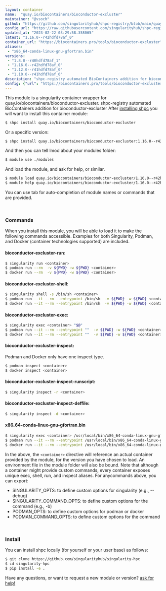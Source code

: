 ```yaml
---
layout: container
name:  "quay.io/biocontainers/bioconductor-excluster"
maintainer: "@vsoch"
github: "https://github.com/singularityhub/shpc-registry/blob/main/quay.io/biocontainers/bioconductor-excluster/container.yaml"
config_url: "https://raw.githubusercontent.com/singularityhub/shpc-registry/main/quay.io/biocontainers/bioconductor-excluster/container.yaml"
updated_at: "2023-02-22 03:29:58.358065"
latest: "1.16.0--r42hdfd78af_0"
container_url: "https://biocontainers.pro/tools/bioconductor-excluster"
aliases:
 - "x86_64-conda-linux-gnu-gfortran.bin"
versions:
 - "1.8.0--r40hdfd78af_1"
 - "1.16.0--r42hdfd78af_0"
 - "1.12.0--r41hdfd78af_0"
 - "1.10.0--r41hdfd78af_0"
description: "shpc-registry automated BioContainers addition for bioconductor-excluster"
config: {"url": "https://biocontainers.pro/tools/bioconductor-excluster", "maintainer": "@vsoch", "description": "shpc-registry automated BioContainers addition for bioconductor-excluster", "latest": {"1.16.0--r42hdfd78af_0": "sha256:c65ef281330c9f63e60b390f834f096294698adc6300e213a17623d0758e2d55"}, "tags": {"1.8.0--r40hdfd78af_1": "sha256:693874ace269138376d5ccbf52b092859c749abbae99a13729db0774e05932fb", "1.16.0--r42hdfd78af_0": "sha256:c65ef281330c9f63e60b390f834f096294698adc6300e213a17623d0758e2d55", "1.12.0--r41hdfd78af_0": "sha256:6380dc978f4ca7a9fc2ea2f09b839de1dbc6a12f67a1a00cbb53a2bf6a74b25b", "1.10.0--r41hdfd78af_0": "sha256:50a4347c8d51b2f710991cb9b9008663bb35937c239e0d457f580df33eee5da4"}, "docker": "quay.io/biocontainers/bioconductor-excluster", "aliases": {"x86_64-conda-linux-gnu-gfortran.bin": "/usr/local/bin/x86_64-conda-linux-gnu-gfortran.bin"}}
---
```


This module is a singularity container wrapper for quay.io/biocontainers/bioconductor-excluster.
shpc-registry automated BioContainers addition for bioconductor-excluster
After [installing shpc](#install) you will want to install this container module:


```bash
$ shpc install quay.io/biocontainers/bioconductor-excluster
```

Or a specific version:

```bash
$ shpc install quay.io/biocontainers/bioconductor-excluster:1.16.0--r42hdfd78af_0
```

And then you can tell lmod about your modules folder:

```bash
$ module use ./modules
```

And load the module, and ask for help, or similar.

```bash
$ module load quay.io/biocontainers/bioconductor-excluster/1.16.0--r42hdfd78af_0
$ module help quay.io/biocontainers/bioconductor-excluster/1.16.0--r42hdfd78af_0
```

You can use tab for auto-completion of module names or commands that are provided.

<br>

### Commands

When you install this module, you will be able to load it to make the following commands accessible.
Examples for both Singularity, Podman, and Docker (container technologies supported) are included.

#### bioconductor-excluster-run:

```bash
$ singularity run <container>
$ podman run --rm  -v ${PWD} -w ${PWD} <container>
$ docker run --rm  -v ${PWD} -w ${PWD} <container>
```

#### bioconductor-excluster-shell:

```bash
$ singularity shell -s /bin/sh <container>
$ podman run --it --rm --entrypoint /bin/sh  -v ${PWD} -w ${PWD} <container>
$ docker run --it --rm --entrypoint /bin/sh  -v ${PWD} -w ${PWD} <container>
```

#### bioconductor-excluster-exec:

```bash
$ singularity exec <container> "$@"
$ podman run --it --rm --entrypoint ""  -v ${PWD} -w ${PWD} <container> "$@"
$ docker run --it --rm --entrypoint ""  -v ${PWD} -w ${PWD} <container> "$@"
```

#### bioconductor-excluster-inspect:

Podman and Docker only have one inspect type.

```bash
$ podman inspect <container>
$ docker inspect <container>
```

#### bioconductor-excluster-inspect-runscript:

```bash
$ singularity inspect -r <container>
```

#### bioconductor-excluster-inspect-deffile:

```bash
$ singularity inspect -d <container>
```


#### x86_64-conda-linux-gnu-gfortran.bin

```bash
$ singularity exec <container> /usr/local/bin/x86_64-conda-linux-gnu-gfortran.bin
$ podman run --it --rm --entrypoint /usr/local/bin/x86_64-conda-linux-gnu-gfortran.bin   -v ${PWD} -w ${PWD} <container> -c " $@"
$ docker run --it --rm --entrypoint /usr/local/bin/x86_64-conda-linux-gnu-gfortran.bin   -v ${PWD} -w ${PWD} <container> -c " $@"
```



In the above, the `<container>` directive will reference an actual container provided
by the module, for the version you have chosen to load. An environment file in the
module folder will also be bound. Note that although a container
might provide custom commands, every container exposes unique exec, shell, run, and
inspect aliases. For anycommands above, you can export:

 - SINGULARITY_OPTS: to define custom options for singularity (e.g., --debug)
 - SINGULARITY_COMMAND_OPTS: to define custom options for the command (e.g., -b)
 - PODMAN_OPTS: to define custom options for podman or docker
 - PODMAN_COMMAND_OPTS: to define custom options for the command

<br>

### Install

You can install shpc locally (for yourself or your user base) as follows:

```bash
$ git clone https://github.com/singularityhub/singularity-hpc
$ cd singularity-hpc
$ pip install -e .
```

Have any questions, or want to request a new module or version? [ask for help!](https://github.com/singularityhub/singularity-hpc/issues)